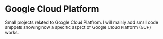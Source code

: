 # Google Cloud Platform

Small projects related to Google Cloud Platfrom. I will mainly add small code snippets showing how a specific aspect of Google Cloud Platform (GCP) works.
